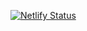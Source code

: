 [![Netlify Status](https://api.netlify.com/api/v1/badges/8f0f2509-0956-4b3b-af06-fd883c795527/deploy-status)](https://app.netlify.com/sites/harrydenley-com/deploys)